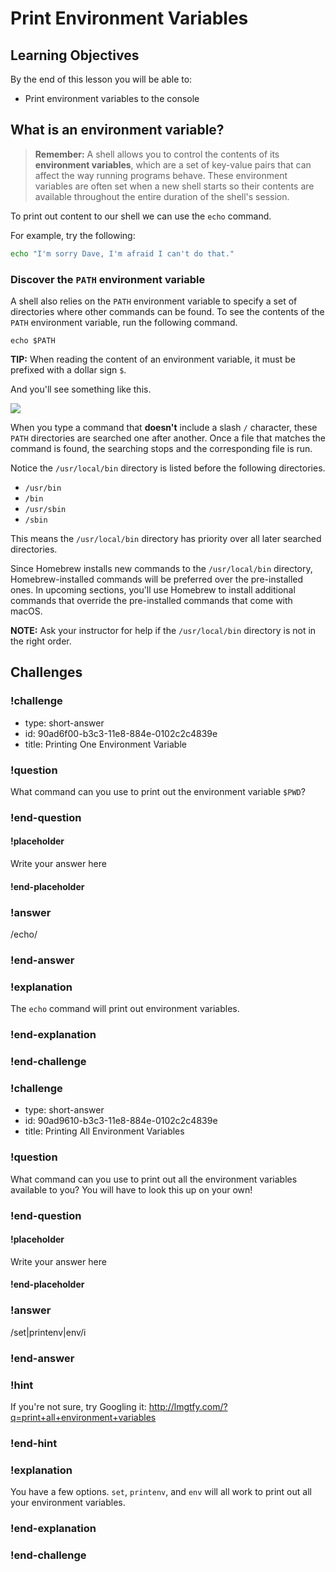 # Print Environment Variables

## Learning Objectives

By the end of this lesson you will be able to:

* Print environment variables to the console

## What is an environment variable?

> **Remember:** A shell allows you to control the contents of its **environment variables**, which are a set of key-value pairs that can affect the way running programs behave. These environment variables are often set when a new shell starts so their contents are available throughout the entire duration of the shell's session.

To print out content to our shell we can use the `echo` command.

For example, try the following:

```bash
echo "I'm sorry Dave, I'm afraid I can't do that."
```

### Discover the `PATH` environment variable

A shell also relies on the `PATH` environment variable to specify a set of directories where other commands can be found. To see the contents of the `PATH` environment variable, run the following command.

```shell
echo $PATH
```

**TIP:** When reading the content of an environment variable, it must be prefixed with a dollar sign `$`.

And you'll see something like this.

![](https://i.imgur.com/9oOQq4F.png)

When you type a command that **doesn't** include a slash `/` character, these `PATH` directories are searched one after another. Once a file that matches the command is found, the searching stops and the corresponding file is run.

Notice the `/usr/local/bin` directory is listed before the following directories.

- `/usr/bin`
- `/bin`
- `/usr/sbin`
- `/sbin`

This means the `/usr/local/bin` directory has priority over all later searched directories.

Since Homebrew installs new commands to the `/usr/local/bin` directory, Homebrew-installed commands will be preferred over the pre-installed ones. In upcoming sections, you'll use Homebrew to install additional commands that override the pre-installed commands that come with macOS.

**NOTE:** Ask your instructor for help if the `/usr/local/bin` directory is not in the right order.

## Challenges

<!-- Question -->

### !challenge

* type: short-answer
* id: 90ad6f00-b3c3-11e8-884e-0102c2c4839e
* title: Printing One Environment Variable

### !question

What command can you use to print out the environment variable `$PWD`?

### !end-question

#### !placeholder

Write your answer here

#### !end-placeholder

### !answer

/echo/

### !end-answer

### !explanation

The `echo` command will print out environment variables.

### !end-explanation

### !end-challenge


<!-- Question -->

### !challenge

* type: short-answer
* id: 90ad9610-b3c3-11e8-884e-0102c2c4839e
* title: Printing All Environment Variables

### !question

What command can you use to print out all the environment variables available to you? You will have to look this up on your own!

### !end-question

#### !placeholder

Write your answer here

#### !end-placeholder

### !answer

/set|printenv|env/i

### !end-answer

### !hint

If you're not sure, try Googling it: http://lmgtfy.com/?q=print+all+environment+variables

### !end-hint

### !explanation

You have a few options. `set`, `printenv`, and `env` will all work to print out all your environment variables.

### !end-explanation

### !end-challenge
